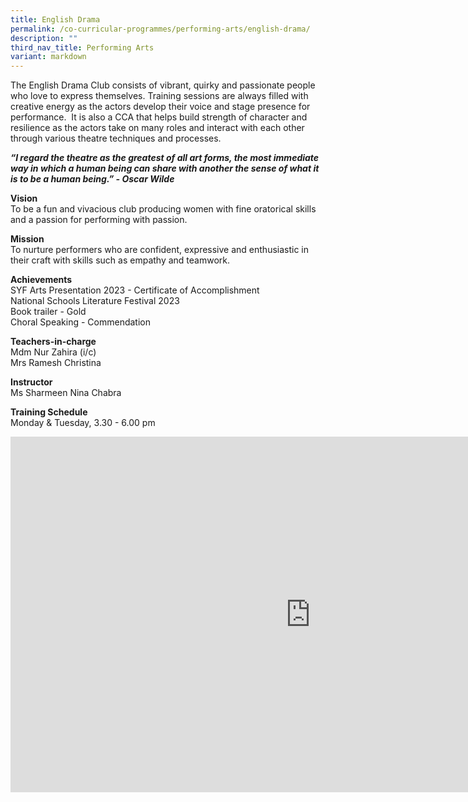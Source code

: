 ```yaml
---
title: English Drama
permalink: /co-curricular-programmes/performing-arts/english-drama/
description: ""
third_nav_title: Performing Arts
variant: markdown
---
```

The English Drama Club consists of vibrant, quirky and passionate people who love to express themselves. Training sessions are always filled with creative energy as the actors develop their voice and stage presence for performance.&nbsp; It is also a CCA that helps build strength of character and resilience as the actors take on many roles and interact with each other through various theatre techniques and processes.&nbsp;  
  
**_“I regard the theatre as the greatest of all art forms, the most immediate way in which a human being can share with another the sense of what it is to be a human being.” - Oscar Wilde_**  

  

**Vision**  <br>
To be a fun and vivacious club producing women with fine oratorical skills and a passion for performing with passion.  
  
**Mission**  <br>
To nurture performers who are confident, expressive and enthusiastic in their craft with skills such as empathy and teamwork.  
  
**Achievements**  <br>
SYF Arts Presentation 2023 - Certificate of Accomplishment<br>
National Schools Literature Festival 2023 <br>
Book trailer - Gold<br>
Choral Speaking - Commendation
  
**Teachers-in-charge**  <br>
Mdm Nur Zahira (i/c)  <br>
Mrs Ramesh Christina  <br>
  

**Instructor**   <br>
Ms Sharmeen Nina Chabra

  
**Training Schedule**  <br>
Monday &amp; Tuesday, 3.30 - 6.00 pm

<iframe allowfullscreen="true" height="569" width="960" frameborder="0" src="https://docs.google.com/presentation/d/e/2PACX-1vTKYNK9R5v6-m57ewWvfYHT-SfyMLtbHcmOT7KybUosJVfUHEIBFkkQsBkd8mi0FiVErNjPdvyaU3oA/embed?start=true&amp;loop=true&amp;delayms=3000"></iframe>